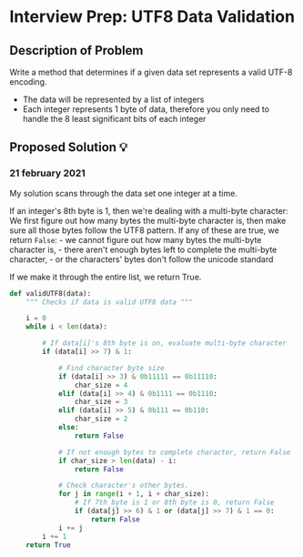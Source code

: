 # Interview Prep: UTF8 Data Validation

## Description of Problem

Write a method that determines if a given data set represents a valid UTF-8 encoding.

* The data will be represented by a list of integers
* Each integer represents 1 byte of data, therefore you only need to handle the 8 least significant bits of each integer


## Proposed Solution 💡

### 21 february 2021

My solution scans through the data set one integer at a time.

If an integer's 8th byte is 1, then we're dealing with a multi-byte character:
	We first figure out how many bytes the multi-byte character is, then make sure all those bytes follow the UTF8 pattern. 
	If any of these are true, we return `False`:
		- we cannot figure out how many bytes the multi-byte character is,
		- there aren't enough bytes left to complete the multi-byte character,
		- or the characters' bytes don't follow the unicode standard

If we make it through the entire list, we return True.
	 


```python
def validUTF8(data):
    """ Checks if data is valid UTF8 data """

    i = 0
    while i < len(data):

        # If data[i]'s 8th byte is on, evaluate multi-byte character
        if (data[i] >> 7) & 1:

            # Find character byte size
            if (data[i] >> 3) & 0b11111 == 0b11110:
                char_size = 4
            elif (data[i] >> 4) & 0b1111 == 0b1110:
                char_size = 3
            elif (data[i] >> 5) & 0b111 == 0b110:
                char_size = 2
            else:
                return False

            # If not enough bytes to complete character, return False
            if char_size > len(data) - i:
                return False

            # Check character's other bytes.
            for j in range(i + 1, i + char_size):
                # If 7th byte is 1 or 8th byte is 0, return False
                if (data[j] >> 6) & 1 or (data[j] >> 7) & 1 == 0:
                    return False
            i += j
        i += 1
    return True
```
